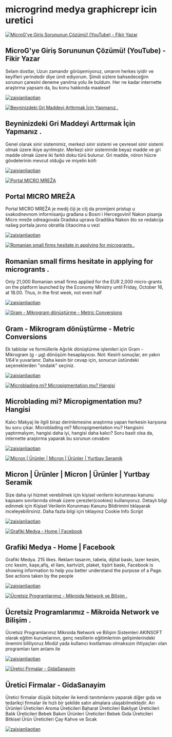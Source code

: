 # microgrind medya graphicrepr icin uretici
<a href="https://mnn.zoosnet.net/LR/Chatpre.aspx?id=MNN94995150&p=https://topgrinding.com/" target="_blank">![MicroG'ye Giriş Sorununun Çözümü! (YouTube) - Fikir Yazar](https://github.com/technlg/images/blob/main/34.jpg)</a>
## MicroG'ye Giriş Sorununun Çözümü! (YouTube) - Fikir Yazar
Selam dostlar, Uzun zamandır görüşemiyoruz, umarım herkes iyidir ve keyifleri yerindedir diye ümit ediyorum. Şimdi sizlere bahsedeceğim sorunun çaresini deneme yanılma yolu ile buldum. Her ne kadar internette araştırma yapsam da, bu konu hakkında maalesef
<a href="https://mnn.zoosnet.net/LR/Chatpre.aspx?id=MNN94995150&p=https://topgrinding.com/" target="_blank"><img src="https://github.com/technlg/images/raw/main/chat11.jpg" alt="zaixianliaotian"/></a><a href="//whatsapp.shibangsoft.com/WhatsApp.php" ><img src="https://github.com/technlg/images/raw/main/chat11.png" alt=""></a>
<a href="https://mnn.zoosnet.net/LR/Chatpre.aspx?id=MNN94995150&p=https://topgrinding.com/" target="_blank">![Beyninizdeki Gri Maddeyi Arttırmak İçin Yapmanız .](https://github.com/technlg/images/blob/main/64.jpg)</a>
## Beyninizdeki Gri Maddeyi Arttırmak İçin Yapmanız .
Genel olarak sinir sistemimiz, merkezi sinir sistemi ve çevresel sinir sistemi olmak üzere ikiye ayrılmıştır. Merkezi sinir sisteminde beyaz madde ve gri madde olmak üzere iki farklı doku türü bulunur. Gri madde, nöron hücre gövdelerinin mevcut olduğu ve miyelin kılıfı 
<a href="https://mnn.zoosnet.net/LR/Chatpre.aspx?id=MNN94995150&p=https://topgrinding.com/" target="_blank"><img src="https://github.com/technlg/images/raw/main/chat11.jpg" alt="zaixianliaotian"/></a><a href="//whatsapp.shibangsoft.com/WhatsApp.php" ><img src="https://github.com/technlg/images/raw/main/chat11.png" alt=""></a>
<a href="https://mnn.zoosnet.net/LR/Chatpre.aspx?id=MNN94995150&p=https://topgrinding.com/" target="_blank">![Portal MICRO MREŽA](https://github.com/technlg/images/blob/main/47.jpg)</a>
## Portal MICRO MREŽA
Portal MICRO MREŽA je medij čiji je cilj da promijeni pristup u svakodnevnom informisanju građana u Bosni i Hercegovini! Nakon pisanja Micro mreže odreagovala Gradska uprava Gradiška Nakon što se redakcija našeg portala javno obratila čitaocima u vezi 
<a href="https://mnn.zoosnet.net/LR/Chatpre.aspx?id=MNN94995150&p=https://topgrinding.com/" target="_blank"><img src="https://github.com/technlg/images/raw/main/chat11.jpg" alt="zaixianliaotian"/></a><a href="//whatsapp.shibangsoft.com/WhatsApp.php" ><img src="https://github.com/technlg/images/raw/main/chat11.png" alt=""></a>
<a href="https://mnn.zoosnet.net/LR/Chatpre.aspx?id=MNN94995150&p=https://topgrinding.com/" target="_blank">![Romanian small firms hesitate in applying for microgrants .](https://github.com/technlg/images/blob/main/63.jpg)</a>
## Romanian small firms hesitate in applying for microgrants .
Only 21,000 Romanian small firms applied for the EUR 2,000 micro-grants on the platform launched by the Economy Ministry until Friday, October 16, at 18.00. Thus, in the first week, not even half 
<a href="https://mnn.zoosnet.net/LR/Chatpre.aspx?id=MNN94995150&p=https://topgrinding.com/" target="_blank"><img src="https://github.com/technlg/images/raw/main/chat11.jpg" alt="zaixianliaotian"/></a><a href="//whatsapp.shibangsoft.com/WhatsApp.php" ><img src="https://github.com/technlg/images/raw/main/chat11.png" alt=""></a>
<a href="https://mnn.zoosnet.net/LR/Chatpre.aspx?id=MNN94995150&p=https://topgrinding.com/" target="_blank">![Gram - Mikrogram dönüştürme - Metric Conversions](https://github.com/technlg/images/blob/main/64.jpg)</a>
## Gram - Mikrogram dönüştürme - Metric Conversions
Ek tablolar ve formüllerle Ağırlık dönüştürme işlemleri için Gram - Mikrogram (g - µg) dönüşüm hesaplayıcısı. Not: Kesirli sonuçlar, en yakın 1/64'e yuvarlanır. Daha kesin bir cevap için, sonucun üstündeki seçeneklerden "ondalık" seçiniz.
<a href="https://mnn.zoosnet.net/LR/Chatpre.aspx?id=MNN94995150&p=https://topgrinding.com/" target="_blank"><img src="https://github.com/technlg/images/raw/main/chat11.jpg" alt="zaixianliaotian"/></a><a href="//whatsapp.shibangsoft.com/WhatsApp.php" ><img src="https://github.com/technlg/images/raw/main/chat11.png" alt=""></a>
<a href="https://mnn.zoosnet.net/LR/Chatpre.aspx?id=MNN94995150&p=https://topgrinding.com/" target="_blank">![Microblading mi? Micropigmentation mu? Hangisi](https://github.com/technlg/images/blob/main/52.jpg)</a>
## Microblading mi? Micropigmentation mu? Hangisi
Kalıcı Makyaj ile ilgili biraz derinlemesine araştırma yapan herkesin karşısına bu soru çıkar. Microblading mi? Micropigmentation mu? Hangisini yaptırmalıyım, hangisi daha iyi, hangisi daha kalıcı? Soru basit olsa da, internette araştırma yaparak bu sorunun cevabını 
<a href="https://mnn.zoosnet.net/LR/Chatpre.aspx?id=MNN94995150&p=https://topgrinding.com/" target="_blank"><img src="https://github.com/technlg/images/raw/main/chat11.jpg" alt="zaixianliaotian"/></a><a href="//whatsapp.shibangsoft.com/WhatsApp.php" ><img src="https://github.com/technlg/images/raw/main/chat11.png" alt=""></a>
<a href="https://mnn.zoosnet.net/LR/Chatpre.aspx?id=MNN94995150&p=https://topgrinding.com/" target="_blank">![Micron | Ürünler | Micron | Ürünler | Yurtbay Seramik](https://github.com/technlg/images/blob/main/16.jpg)</a>
## Micron | Ürünler | Micron | Ürünler | Yurtbay Seramik
Size daha iyi hizmet verebilmek için kişisel verilerin korunması kanunu kapsamı sınırlarında olmak üzere çerezler(cookies) kullanıyoruz. Detaylı bilgi edinmek için Kişisel Verilerin Korunması Kanunu Bildirimini tıklayarak inceleyebilirsiniz. Daha fazla bilgi için tıklayınız Cookie Info Script
<a href="https://mnn.zoosnet.net/LR/Chatpre.aspx?id=MNN94995150&p=https://topgrinding.com/" target="_blank"><img src="https://github.com/technlg/images/raw/main/chat11.jpg" alt="zaixianliaotian"/></a><a href="//whatsapp.shibangsoft.com/WhatsApp.php" ><img src="https://github.com/technlg/images/raw/main/chat11.png" alt=""></a>
<a href="https://mnn.zoosnet.net/LR/Chatpre.aspx?id=MNN94995150&p=https://topgrinding.com/" target="_blank">![Grafiki Medya - Home | Facebook](https://github.com/technlg/images/blob/main/21.jpg)</a>
## Grafiki Medya - Home | Facebook
Grafiki Medya. 215 likes. Reklam tasarım, tabela, dijital baskı, lazer kesim, cnc kesim, kaşe,afiş, el ilanı, kartvizit, plaket, tişört baskı, Facebook is showing information to help you better understand the purpose of a Page. See actions taken by the people
<a href="https://mnn.zoosnet.net/LR/Chatpre.aspx?id=MNN94995150&p=https://topgrinding.com/" target="_blank"><img src="https://github.com/technlg/images/raw/main/chat11.jpg" alt="zaixianliaotian"/></a><a href="//whatsapp.shibangsoft.com/WhatsApp.php" ><img src="https://github.com/technlg/images/raw/main/chat11.png" alt=""></a>
<a href="https://mnn.zoosnet.net/LR/Chatpre.aspx?id=MNN94995150&p=https://topgrinding.com/" target="_blank">![Ücretsiz Programlarımız - Mikroida Network ve Bilişim .](https://github.com/technlg/images/blob/main/51.jpg)</a>
## Ücretsiz Programlarımız - Mikroida Network ve Bilişim .
Ücretsiz Programlarımız Mikroida Network ve Bilişim Sistemleri AKINSOFT olarak eğitim kurumlarının, genç nesillerin eğitimlerinin gelişimlerindeki önemini bililiyoruz.Modül yada kullanıcı kısıtlaması olmaksızın ihtiyaçları olan programları tam anlamı ile 
<a href="https://mnn.zoosnet.net/LR/Chatpre.aspx?id=MNN94995150&p=https://topgrinding.com/" target="_blank"><img src="https://github.com/technlg/images/raw/main/chat11.jpg" alt="zaixianliaotian"/></a><a href="//whatsapp.shibangsoft.com/WhatsApp.php" ><img src="https://github.com/technlg/images/raw/main/chat11.png" alt=""></a>
<a href="https://mnn.zoosnet.net/LR/Chatpre.aspx?id=MNN94995150&p=https://topgrinding.com/" target="_blank">![Üretici Firmalar - GidaSanayim](https://github.com/technlg/images/blob/main/23.jpg)</a>
## Üretici Firmalar - GidaSanayim
Üretici firmalar düşük bütçeler ile kendi tanıtımlarını yaparak diğer gıda ve tedarikçi firmalar ile hızlı bir şekilde satın almalara ulaşabilmektedir. Arı Ürünleri Üreticileri Aroma Üreticileri Baharat Üreticileri Bakliyat Üreticileri Balık Üreticileri Bebek Bakım Ürünleri Üreticileri Bebek Gıda Üreticileri Bitkisel Ürün Üreticileri Çay Kahve ve Sıcak 
<a href="https://mnn.zoosnet.net/LR/Chatpre.aspx?id=MNN94995150&p=https://topgrinding.com/" target="_blank"><img src="https://github.com/technlg/images/raw/main/chat11.jpg" alt="zaixianliaotian"/></a><a href="//whatsapp.shibangsoft.com/WhatsApp.php" ><img src="https://github.com/technlg/images/raw/main/chat11.png" alt=""></a>
